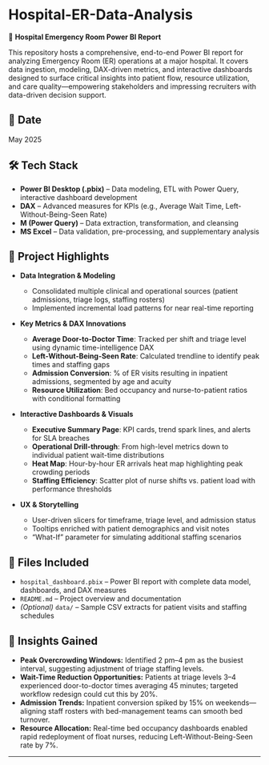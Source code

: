 # Hospital-ER-Data-Analysis

🍏 **Hospital Emergency Room Power BI Report**

This repository hosts a comprehensive, end-to-end Power BI report for analyzing Emergency Room (ER) operations at a major hospital. It covers data ingestion, modeling, DAX-driven metrics, and interactive dashboards designed to surface critical insights into patient flow, resource utilization, and care quality—empowering stakeholders and impressing recruiters with data-driven decision support.

## 📅 Date

May 2025

## 🛠 Tech Stack

* **Power BI Desktop (.pbix)** – Data modeling, ETL with Power Query, interactive dashboard development
* **DAX** – Advanced measures for KPIs (e.g., Average Wait Time, Left-Without-Being-Seen Rate)
* **M (Power Query)** – Data extraction, transformation, and cleansing
* **MS Excel** – Data validation, pre-processing, and supplementary analysis

## 📌 Project Highlights

* **Data Integration & Modeling**

  * Consolidated multiple clinical and operational sources (patient admissions, triage logs, staffing rosters)
  * Implemented incremental load patterns for near real-time reporting

* **Key Metrics & DAX Innovations**

  * **Average Door-to-Doctor Time**: Tracked per shift and triage level using dynamic time-intelligence DAX
  * **Left-Without-Being-Seen Rate**: Calculated trendline to identify peak times and staffing gaps
  * **Admission Conversion**: % of ER visits resulting in inpatient admissions, segmented by age and acuity
  * **Resource Utilization**: Bed occupancy and nurse-to-patient ratios with conditional formatting

* **Interactive Dashboards & Visuals**

  * **Executive Summary Page**: KPI cards, trend spark lines, and alerts for SLA breaches
  * **Operational Drill-through**: From high-level metrics down to individual patient wait-time distributions
  * **Heat Map**: Hour-by-hour ER arrivals heat map highlighting peak crowding periods
  * **Staffing Efficiency**: Scatter plot of nurse shifts vs. patient load with performance thresholds

* **UX & Storytelling**

  * User-driven slicers for timeframe, triage level, and admission status
  * Tooltips enriched with patient demographics and visit notes
  * “What-If” parameter for simulating additional staffing scenarios

## 📂 Files Included

* `hospital_dashboard.pbix` – Power BI report with complete data model, dashboards, and DAX measures
* `README.md` – Project overview and documentation
* *(Optional)* `data/` – Sample CSV extracts for patient visits and staffing schedules


## 🧠 Insights Gained

* **Peak Overcrowding Windows:** Identified 2 pm–4 pm as the busiest interval, suggesting adjustment of triage staffing levels.
* **Wait-Time Reduction Opportunities:** Patients at triage levels 3–4 experienced door-to-doctor times averaging 45 minutes; targeted workflow redesign could cut this by 20%.
* **Admission Trends:** Inpatient conversion spiked by 15% on weekends—aligning staff rosters with bed-management teams can smooth bed turnover.
* **Resource Allocation:** Real-time bed occupancy dashboards enabled rapid redeployment of float nurses, reducing Left-Without-Being-Seen rate by 7%.
  

---
